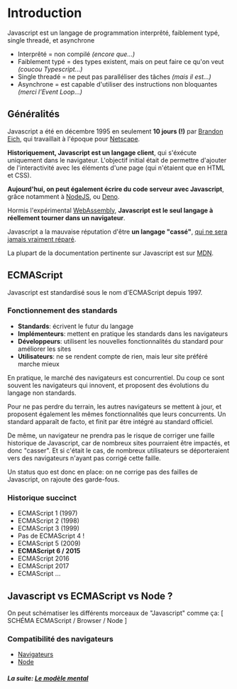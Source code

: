 # Introduction

Javascript est un langage de programmation interprêté, faiblement typé, single
threadé, et asynchrone

- Interprêté = non compilé _(encore que...)_
- Faiblement typé = des types existent, mais on peut faire ce qu'on veut
  _(coucou Typescript...)_
- Single threadé = ne peut pas paralléliser des tâches _(mais il est...)_
- Asynchrone = est capable d'utiliser des instructions non bloquantes _(merci
  l'Event Loop...)_

## Généralités

Javascript a été en décembre 1995 en seulement **10 jours (!)** par
[Brandon Eich](https://fr.wikipedia.org/wiki/Brendan_Eich), qui travaillait à
l'époque pour [Netscape](https://fr.wikipedia.org/wiki/Netscape).

**Historiquement, Javascript est un langage client**, qui s'éxécute uniquement
dans le navigateur. L'objectif initial était de permettre d'ajouter de
l'interactivité avec les éléments d'une page (qui n'étaient que en HTML et CSS).

**Aujourd'hui, on peut également écrire du code serveur avec Javascript**, grâce
notamment à [NodeJS](https://fr.wikipedia.org/wiki/Node.js), ou
[Deno](https://deno.land/).

Hormis l'expérimental
[WebAssembly](https://developer.mozilla.org/fr/docs/WebAssembly), **Javascript
est le seul langage à réellement tourner dans un navigateur**.

Javascript a la mauvaise réputation d'être **un langage "cassé"**,
[qui ne sera jamais vraiment réparé](https://www.youtube.com/watch?v=7eNFQqMSxtU).

La plupart de la documentation pertinente sur Javascript est sur
[MDN](https://developer.mozilla.org/en-US/docs/Web/JavaScript/JavaScript_technologies_overview).

## ECMAScript

Javascript est standardisé sous le nom d'ECMAScript depuis 1997.

### Fonctionnement des standards

- **Standards**: écrivent le futur du langage
- **Implémenteurs**: mettent en pratique les standards dans les navigateurs
- **Développeurs**: utilisent les nouvelles fonctionnalités du standard pour
  améliorer les sites
- **Utilisateurs**: ne se rendent compte de rien, mais leur site préféré marche
  mieux

En pratique, le marché des navigateurs est concurrentiel. Du coup ce sont
souvent les navigateurs qui innovent, et proposent des évolutions du langage non
standards.

Pour ne pas perdre du terrain, les autres navigateurs se mettent à jour, et
proposent également les mêmes fonctionnalités que leurs concurrents. Un standard
apparaît de facto, et finit par être intégré au standard officiel.

De même, un navigateur ne prendra pas le risque de corriger une faille
historique de Javascript, car de nombreux sites pourraient être impactés, et
donc "casser". Et si c'était le cas, de nombreux utilisateurs se déporteraient
vers des navigateurs n'ayant pas corrigé cette faille.

Un status quo est donc en place: on ne corrige pas des failles de Javascript, on
rajoute des garde-fous.

### Historique succinct

- ECMAScript 1 (1997)
- ECMAScript 2 (1998)
- ECMAScript 3 (1999)
- Pas de ECMAScript 4 !
- ECMAScript 5 (2009)
- **ECMAScript 6 / 2015**
- ECMAScript 2016
- ECMAScript 2017
- ECMAScript ...

## Javascript vs ECMAScript vs Node ?

On peut schématiser les différents morceaux de "Javascript" comme ça:
[ SCHÉMA ECMAScript / Browser / Node ]

### Compatibilité des navigateurs

- [Navigateurs](https://kangax.github.io/compat-table/es6/)
- [Node](http://node.green/)

#### _La suite: [Le modèle mental](./1-1_mental_models.md)_
